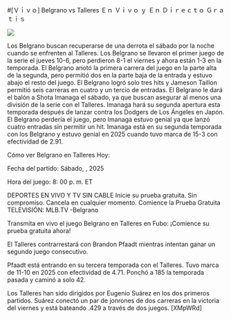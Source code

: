 #[Ｖｉｖｏ] Belgrano vs Talleres Ｅｎ Ｖｉｖｏ ｙ Ｅｎ Ｄｉｒｅｃｔｏ Ｇｒａｔｉｓ  
  
  
[![](https://i.imgur.com/qSNzIqt.png)](https://movie.rssnews.media/CyZeCFrDv.php)  
  
Los Belgrano buscan recuperarse de una derrota el sábado por la noche cuando se enfrenten al Talleres. Los Belgrano se llevaron el primer juego de la serie el jueves 10-6, pero perdieron 8-1 el viernes y ahora están 1-3 en la temporada. El Belgrano anotó la primera carrera del juego en la parte alta de la segunda, pero permitió dos en la parte baja de la entrada y estuvo abajo el resto del juego. El Belgrano logró solo tres hits y Jameson Taillon permitió seis carreras en cuatro y un tercio de entradas. El Belgrano le dará el balón a Shota Imanaga el sábado, ya que buscan asegurar al menos una división de la serie con el Talleres. Imanaga hará su segunda apertura esta temporada después de lanzar contra los Dodgers de Los Ángeles en Japón. El Belgrano perdería el juego, pero Imanaga estuvo genial ya que lanzó cuatro entradas sin permitir un hit. Imanaga está en su segunda temporada con los Belgrano y estuvo genial en 2025 cuando tuvo marca de 15-3 con efectividad de 2.91.

Cómo ver Belgrano en Talleres Hoy:

Fecha del partido: Sábado, , 2025

Hora del juego: 8: 00 p. m. ET

DEPORTES EN VIVO Y TV SIN CABLE
Inicie su prueba gratuita. Sin compromiso. Cancela en cualquier momento.
Comience la Prueba Gratuita
TELEVISIÓN: MLB.TV -Belgrano

Transmita en vivo el juego Belgrano en Talleres en Fubo: ¡Comience su prueba gratuita ahora! 

El Talleres contrarrestará con Brandon Pfaadt mientras intentan ganar un segundo juego consecutivo.

Pfaadt está entrando en su tercera temporada con el Talleres. Tuvo marca de 11-10 en 2025 con efectividad de 4.71. Ponchó a 185 la temporada pasada y caminó a solo 42.

Los Talleres han sido dirigidos por Eugenio Suárez en los dos primeros partidos. Suárez conectó un par de jonrones de dos carreras en la victoria del viernes y está bateando .429 a través de dos juegos. [XMpWRd]